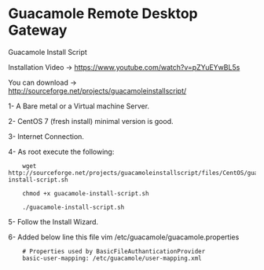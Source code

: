 # Guacamole Remote Desktop Gateway
Guacamole Install Script

Installation Video -> https://www.youtube.com/watch?v=pZYuEYwBL5s

You can download -> http://sourceforge.net/projects/guacamoleinstallscript/

1- A Bare metal or a Virtual machine Server.

2- CentOS 7 (fresh install) minimal version is good.

3- Internet Connection.

4- As root execute the following:

        wget http://sourceforge.net/projects/guacamoleinstallscript/files/CentOS/guacamole-install-script.sh
        
        chmod +x guacamole-install-script.sh
        
        ./guacamole-install-script.sh
        
5- Follow the Install Wizard.

6- Added below line  this file
           vim /etc/guacamole/guacamole.properties
           
        # Properties used by BasicFileAuthanticationProvider
        basic-user-mapping: /etc/guacamole/user-mapping.xml
        
